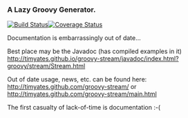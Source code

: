 ### A Lazy Groovy Generator.

[![Build Status](https://travis-ci.org/timyates/groovy-stream.png)](https://travis-ci.org/timyates/groovy-stream)[![Coverage Status](https://coveralls.io/repos/timyates/groovy-stream/badge.png)](https://coveralls.io/r/timyates/groovy-stream)

Documentation is embarrassingly out of date...

Best place may be the Javadoc (has compiled examples in it)
http://timyates.github.io/groovy-stream/javadoc/index.html?groovy/stream/Stream.html

Out of date usage, news, etc. can be found here: http://timyates.github.com/groovy-stream/ or http://timyates.github.com/groovy-stream/main.html

The first casualty of lack-of-time is documentation :-(
